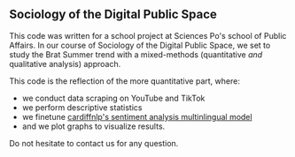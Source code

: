 ## Sociology of the Digital Public Space

This code was written for a school project at Sciences Po's school of Public Affairs. In our course of Sociology of the Digital Public Space, we set to study the Brat Summer trend with a mixed-methods (quantitative *and* qualitative analysis) approach.

This code is the reflection of the more quantitative part, where:
- we conduct data scraping on YouTube and TikTok
- we perform descriptive statistics
- we finetune [cardiffnlp's sentiment analysis multinlingual model](https://huggingface.co/cardiffnlp/twitter-xlm-roberta-base-sentiment-multilingual)
- and we plot graphs to visualize results.

Do not hesitate to contact us for any question. 
